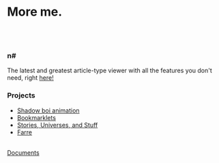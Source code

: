 # More me.
<br/><br/>

### n#
The latest and greatest article-type viewer with all the features you don't need, right [here!](./n#) 

### Projects
- [Shadow boi animation](./sba/index.md)
- [Bookmarklets](./bml.md)
- [Stories, Universes, and Stuff](./n.html#/universe/index.html)
- [Farre](./universe/farre/index.md)
<br/><br/>

[Documents](./docs/index.md)
